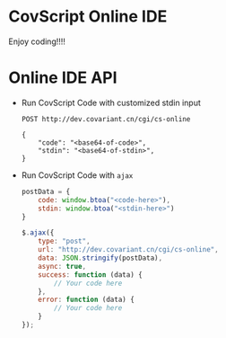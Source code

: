 CovScript Online IDE
====================

Enjoy coding!!!!

# Online IDE API
* Run CovScript Code with customized stdin input
    ```
    POST http://dev.covariant.cn/cgi/cs-online
    
    {
        "code": "<base64-of-code>",
        "stdin": "<base64-of-stdin>",
    }
    ```

* Run CovScript Code with `ajax`
    ```js
    postData = {
        code: window.btoa("<code-here>"), 
        stdin: window.btoa("<stdin-here>")
    }
  
    $.ajax({
        type: "post",
        url: "http://dev.covariant.cn/cgi/cs-online",
        data: JSON.stringify(postData),
        async: true,
        success: function (data) {
            // Your code here
        },
        error: function (data) {
            // Your code here
        }
    });
    ```